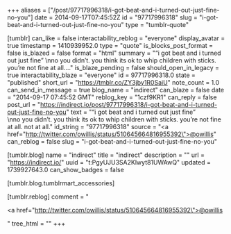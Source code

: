 +++
aliases = ["/post/97717996318/i-got-beat-and-i-turned-out-just-fine-no-you"]
date = 2014-09-17T07:45:52Z
id = "97717996318"
slug = "i-got-beat-and-i-turned-out-just-fine-no-you"
type = "tumblr-quote"

[tumblr]
can_like = false
interactability_reblog = "everyone"
display_avatar = true
timestamp = 1410939952.0
type = "quote"
is_blocks_post_format = false
is_blazed = false
format = "html"
summary = "“i got beat and i turned out just fine” \nno you didn’t. you think its ok to whip children with sticks. you’re not fine at all...."
is_blaze_pending = false
should_open_in_legacy = true
interactability_blaze = "everyone"
id = 97717996318.0
state = "published"
short_url = "https://tmblr.co/ZY3jby1R0SaiU"
note_count = 1.0
can_send_in_message = true
blog_name = "indirect"
can_blaze = false
date = "2014-09-17 07:45:52 GMT"
reblog_key = "1czf9KR1"
can_reply = false
post_url = "https://indirect.io/post/97717996318/i-got-beat-and-i-turned-out-just-fine-no-you"
text = "&ldquo;i got beat and i turned out just fine&rdquo;<br/>\nno you didn&rsquo;t. you think its ok to whip children with sticks. you&rsquo;re not fine at all. not at all."
id_string = "97717996318"
source = "<a href=\"http://twitter.com/owillis/status/510645664816955392\">@owillis</a>"
can_reblog = false
slug = "i-got-beat-and-i-turned-out-just-fine-no-you"

[tumblr.blog]
name = "indirect"
title = "indirect"
description = ""
url = "https://indirect.io/"
uuid = "t:PgyUJU3SA2Klwyt81UWAwQ"
updated = 1739927643.0
can_show_badges = false

[tumblr.blog.tumblrmart_accessories]

[tumblr.reblog]
comment = "<p><a href=\"http://twitter.com/owillis/status/510645664816955392\">@owillis</a></p>"
tree_html = ""
+++
